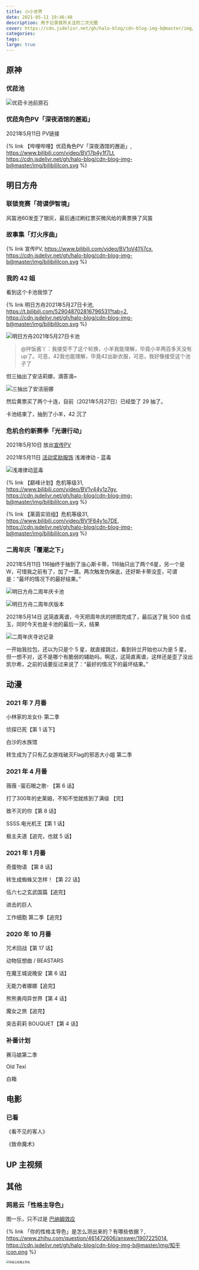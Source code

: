 ```yaml
---
title: 小小世界
date: 2021-05-11 19:46:48
description: 用于记录我所关注的二次元圈
cover: https://cdn.jsdelivr.net/gh/halo-blog/cdn-blog-img-b@master/img/浅滩律动蓝毒.jpg
categories: 
tags: 
large: true
---
```


## 原神

### 优菈池

![优菈卡池前原石](https://cdn.jsdelivr.net/gh/halo-blog/cdn-blog-img-b@master/img/优菈卡池前原石.png)

### 优菈角色PV「深夜酒馆的邂逅」

2021年5月11日 PV链接

{% link 【哔哩哔哩】优菈角色PV「深夜酒馆的邂逅」, https://www.bilibili.com/video/BV17b4y1f7Lt, https://cdn.jsdelivr.net/gh/halo-blog/cdn-blog-img-b@master/img/bilibiliIcon.svg %}

## 明日方舟

### 联锁竞赛「荷谟伊智境」

风笛池60发歪了银灰，最后通过刷红票买微风给的黄票换了风笛

### 故事集「灯火序曲」

{% link 宣传PV, https://www.bilibili.com/video/BV1oV411j7cx, https://cdn.jsdelivr.net/gh/halo-blog/cdn-blog-img-b@master/img/bilibiliIcon.svg %}

### 我的 42 姐

看到这个卡池我惊了

{% link 明日方舟2021年5月27日卡池, https://t.bilibili.com/529048702816796531?tab=2, https://cdn.jsdelivr.net/gh/halo-blog/cdn-blog-img-b@master/img/bilibiliIcon.svg %}

![明日方舟2021年5月27日卡池](https://cdn.jsdelivr.net/gh/halo-blog/cdn-blog-img-b@master/img/明日方舟2021年5月27日卡池.png)

> @拌饭酱丫：我接受不了这个轮换，小羊我能理解，毕竟小羊两百多天没有up了。可恶，42我也能理解，毕竟42出新衣服，可恶，我好像接受这个池子了

但三抽出了安洁莉娜，滴答滴~

![三抽出了安洁丽娜](https://cdn.jsdelivr.net/gh/halo-blog/cdn-blog-img-b@master/img/三抽出了安洁丽娜.png)

然后黄票买了两个十连，目前（2021年5月27日）已经垫了 29 抽了。

卡池结束了，抽到了小羊，42 沉了

### 危机合约新赛季「光谱行动」

2021年5月10日 放出[宣传PV](https://www.bilibili.com/video/BV1264y117Py)

2021年5月11日 [活动奖励服饰](https://t.bilibili.com/523468243217968769?tab=2) 浅滩律动 - 蓝毒

![浅滩律动蓝毒](https://cdn.jsdelivr.net/gh/halo-blog/cdn-blog-img-b@master/img/浅滩律动蓝毒.jpg)

{% link 【巅峰计划】危机等级31, https://www.bilibili.com/video/BV1v44y1z7gv, https://cdn.jsdelivr.net/gh/halo-blog/cdn-blog-img-b@master/img/bilibiliIcon.svg %}

{% link 【莱茵实验组】危机等级31, https://www.bilibili.com/video/BV1F64y1o7DE, https://cdn.jsdelivr.net/gh/halo-blog/cdn-blog-img-b@master/img/bilibiliIcon.svg %}

### 二周年庆「覆潮之下」

2021年5月11日 116抽终于抽到了浊心斯卡蒂，116抽只出了两个6星，另一个是W，可惜我之前有了，加了一潜。两次触发伪保底，还好斯卡蒂没歪，可谓是：“最坏的情况下的最好结果。”

![明日方舟二周年庆卡池](https://cdn.jsdelivr.net/gh/halo-blog/cdn-blog-img-b@master/img/明日方舟二周年庆卡池.jpg)

![明日方舟二周年庆版本](https://cdn.jsdelivr.net/gh/halo-blog/cdn-blog-img-b@master/img/明日方舟二周年庆版本.jpg)

2021年5月14日 这简直离谱，今天把周年庆的拼图完成了，最后送了我 500 合成玉，同时今天也是卡池的最后一天，结果

![二周年庆寻访记录](https://cdn.jsdelivr.net/gh/halo-blog/cdn-blog-img-b@master/img/二周年庆寻访记录.png)

一开始我拉包，还以为只是个 5 星，就直接跳过，看到铃兰开始也以为是 5 星，但一想不对，这不是哪个有脆弱的辅助吗，啊这，这简直离谱，这样还是歪了没出凯尔希，之前的话要反过来说了：“最好的情况下的最坏结果。” 

## 动漫

### 2021 年 7 月番

小林家的龙女仆 第二季

侦探已死【第 1 话下】

白沙的水族馆

转生成为了只有乙女游戏破灭Flag的邪恶大小姐 第二季

### 2021 年 4 月番

薇薇 -萤石眼之歌- 【第 6 话】

打了300年的史莱姆，不知不觉就练到了满级 【完】

致不灭的你【第 8 话】

SSSS.电光机王【第 1 话】

极主夫道【追完，也就 5 话】

### 2021 年 1 月番

奇蛋物语 【第 8 话】

转生成蜘蛛又怎样！【第 22 话】

伍六七之玄武国篇【追完】

进击的巨人

工作细胞 第二季【追完】

### 2020 年 10 月番

咒术回战【第 17 话】

动物狂想曲 / BEASTARS

在魔王城说晚安【第 6 话】

无能力者娜娜【追完】

熊熊勇闯异世界【第 4 话】

魔女之旅【追完】

突击莉莉 BOUQUET【第 4 话】

### 补番计划

赛马娘第二季

Old Texi

白箱

## 电影

### 已看

《看不见的客人》

《致命魔术》


## UP 主视频




## 其他

### 网易云「性格主导色」

图一乐，只不过是 [巴纳姆效应](https://baike.baidu.com/item/%E5%B7%B4%E7%BA%B3%E5%A7%86%E6%95%88%E5%BA%94/342014?fr=aladdin)

{% link 「你的性格主导色」是怎么测出来的？有哪些依据？, https://www.zhihu.com/question/461472606/answer/1907225014, https://cdn.jsdelivr.net/gh/halo-blog/cdn-blog-img-b@master/img/知乎icon.png %}

<img src="https://cdn.jsdelivr.net/gh/halo-blog/cdn-blog-img-b@master/icon/网易云性格主导色.jpg" alt="网易云性格主导色" style="zoom: 50%;" />

